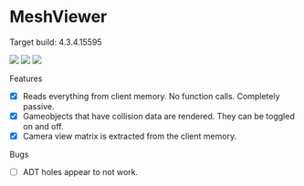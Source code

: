 # MeshViewer

Target build: 4.3.4.15595

![](https://i.imgur.com/pSVTD9I.png)
![](https://i.imgur.com/xecPI8c.jpg)
![](https://i.imgur.com/1cV9gdr.jpg)

Features

- [x] Reads everything from client memory. No function calls. Completely passive.
- [x] Gameobjects that have collision data are rendered. They can be toggled on and off.
- [x] Camera view matrix is extracted from the client memory.

Bugs

- [ ] ADT holes appear to not work.
